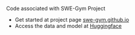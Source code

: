 Code associated with SWE-Gym Project

- Get started at project page [swe-gym.github.io](https://swe-gym.github.io/)
- Access the data and model at [Huggingface](https://huggingface.co/SWE-Gym)
